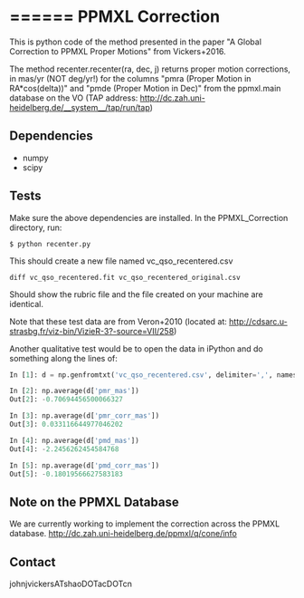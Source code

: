 

======
PPMXL Correction
======

This is python code of the method presented in the paper "A Global Correction to PPMXL Proper Motions" from Vickers+2016.

The method recenter.recenter(ra, dec, j) returns proper motion corrections, in mas/yr (NOT deg/yr!) for the columns "pmra (Proper Motion in RA*cos(delta))" and "pmde (Proper Motion in Dec)" from the ppmxl.main database on the VO (TAP address: http://dc.zah.uni-heidelberg.de/__system__/tap/run/tap)

Dependencies
------------

- numpy
- scipy

Tests
-----

Make sure the above dependencies are installed. In the PPMXL_Correction directory, run:

``$ python recenter.py``

This should create a new file named vc_qso_recentered.csv


``diff vc_qso_recentered.fit vc_qso_recentered_original.csv``

Should show the rubric file and the file created on your machine are identical.

Note that these test data are from Veron+2010 (located at: http://cdsarc.u-strasbg.fr/viz-bin/VizieR-3?-source=VII/258)


Another qualitative test would be to open the data in iPython and do something along the lines of:

```python
In [1]: d = np.genfromtxt('vc_qso_recentered.csv', delimiter=',', names=True)

In [2]: np.average(d['pmr_mas'])
Out[2]: -0.70694456500066327

In [3]: np.average(d['pmr_corr_mas'])
Out[3]: 0.033116644977046202

In [4]: np.average(d['pmd_mas'])
Out[4]: -2.2456262454584768

In [5]: np.average(d['pmd_corr_mas'])
Out[5]: -0.18019566627583183
```

Note on the PPMXL Database
-----
We are currently working to implement the correction across the PPMXL database.
http://dc.zah.uni-heidelberg.de/ppmxl/q/cone/info

Contact
-----
johnjvickersATshaoDOTacDOTcn
